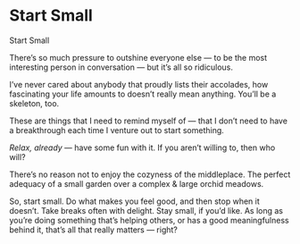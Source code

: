 
# Start Small

Start Small

There’s so much pressure to outshine everyone else — to be the most interesting person in conversation — but it’s all so ridiculous.

I’ve never cared about anybody that proudly lists their accolades, how fascinating your life amounts to doesn’t really mean anything. You’ll be a skeleton, too.

These are things that I need to remind myself of — that I don’t need to have a breakthrough each time I venture out to start something.

*Relax, already* — have some fun with it. If you aren’t willing to, then who will?

There’s no reason not to enjoy the cozyness of the middleplace. The perfect adequacy of a small garden over a complex & large orchid meadows.

So, start small. Do what makes you feel good, and then stop when it doesn’t. Take breaks often with delight. Stay small, if you’d like. As long as you’re doing something that’s helping others, or has a good meaningfulness behind it, that’s all that really matters — right?
